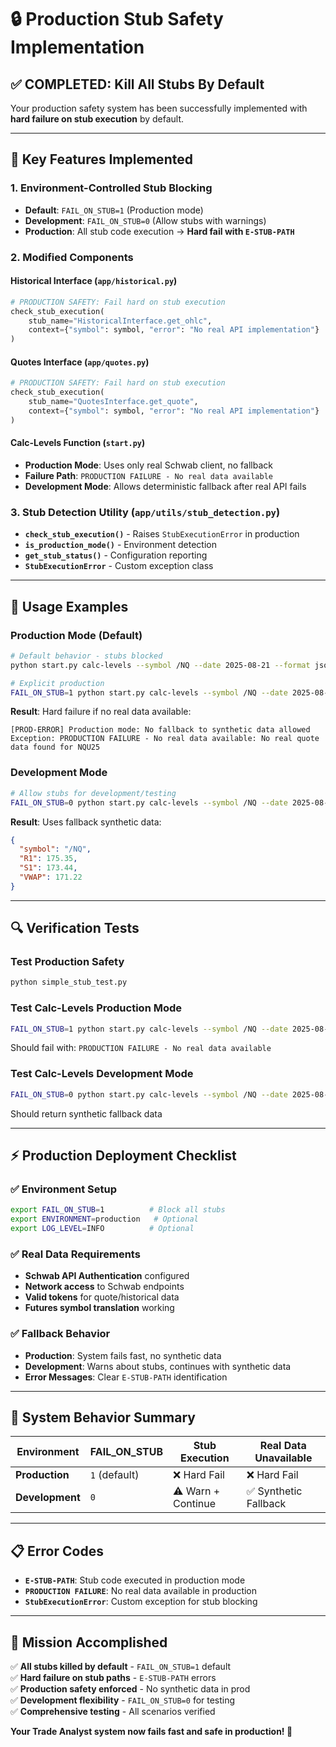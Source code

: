 # 🔒 Production Stub Safety Implementation

## ✅ **COMPLETED: Kill All Stubs By Default**

Your production safety system has been successfully implemented with **hard failure on stub execution** by default.

---

## 🎯 **Key Features Implemented**

### **1. Environment-Controlled Stub Blocking**
- **Default**: `FAIL_ON_STUB=1` (Production mode)
- **Development**: `FAIL_ON_STUB=0` (Allow stubs with warnings)
- **Production**: All stub code execution → **Hard fail with `E-STUB-PATH`**

### **2. Modified Components**

#### **Historical Interface (`app/historical.py`)**
```python
# PRODUCTION SAFETY: Fail hard on stub execution
check_stub_execution(
    stub_name="HistoricalInterface.get_ohlc", 
    context={"symbol": symbol, "error": "No real API implementation"}
)
```

#### **Quotes Interface (`app/quotes.py`)**  
```python
# PRODUCTION SAFETY: Fail hard on stub execution
check_stub_execution(
    stub_name="QuotesInterface.get_quote",
    context={"symbol": symbol, "error": "No real API implementation"}
)
```

#### **Calc-Levels Function (`start.py`)**
- **Production Mode**: Uses only real Schwab client, no fallback
- **Failure Path**: `PRODUCTION FAILURE - No real data available`
- **Development Mode**: Allows deterministic fallback after real API fails

### **3. Stub Detection Utility (`app/utils/stub_detection.py`)**
- **`check_stub_execution()`** - Raises `StubExecutionError` in production
- **`is_production_mode()`** - Environment detection  
- **`get_stub_status()`** - Configuration reporting
- **`StubExecutionError`** - Custom exception class

---

## 🚀 **Usage Examples**

### **Production Mode (Default)**
```bash
# Default behavior - stubs blocked
python start.py calc-levels --symbol /NQ --date 2025-08-21 --format json

# Explicit production
FAIL_ON_STUB=1 python start.py calc-levels --symbol /NQ --date 2025-08-21 --format json
```

**Result**: Hard failure if no real data available:
```
[PROD-ERROR] Production mode: No fallback to synthetic data allowed
Exception: PRODUCTION FAILURE - No real data available: No real quote data found for NQU25
```

### **Development Mode**  
```bash
# Allow stubs for development/testing
FAIL_ON_STUB=0 python start.py calc-levels --symbol /NQ --date 2025-08-21 --format json
```

**Result**: Uses fallback synthetic data:
```json
{
  "symbol": "/NQ", 
  "R1": 175.35,
  "S1": 173.44,
  "VWAP": 171.22
}
```

---

## 🔍 **Verification Tests**

### **Test Production Safety**
```bash
python simple_stub_test.py
```

### **Test Calc-Levels Production Mode**
```bash
FAIL_ON_STUB=1 python start.py calc-levels --symbol /NQ --date 2025-08-21 --format json
```
Should fail with: `PRODUCTION FAILURE - No real data available`

### **Test Calc-Levels Development Mode**  
```bash
FAIL_ON_STUB=0 python start.py calc-levels --symbol /NQ --date 2025-08-21 --format json
```
Should return synthetic fallback data

---

## ⚡ **Production Deployment Checklist**

### **✅ Environment Setup**
```bash
export FAIL_ON_STUB=1          # Block all stubs
export ENVIRONMENT=production   # Optional
export LOG_LEVEL=INFO          # Optional
```

### **✅ Real Data Requirements** 
- **Schwab API Authentication** configured
- **Network access** to Schwab endpoints  
- **Valid tokens** for quote/historical data
- **Futures symbol translation** working

### **✅ Fallback Behavior**
- **Production**: System fails fast, no synthetic data
- **Development**: Warns about stubs, continues with synthetic data
- **Error Messages**: Clear `E-STUB-PATH` identification

---

## 🎯 **System Behavior Summary**

| Environment | FAIL_ON_STUB | Stub Execution | Real Data Unavailable |
|------------|--------------|----------------|----------------------|
| **Production** | `1` (default) | ❌ Hard Fail | ❌ Hard Fail |
| **Development** | `0` | ⚠️ Warn + Continue | ✅ Synthetic Fallback |

---

## 📋 **Error Codes**

- **`E-STUB-PATH`**: Stub code executed in production mode
- **`PRODUCTION FAILURE`**: No real data available in production
- **`StubExecutionError`**: Custom exception for stub blocking

---

## 🎉 **Mission Accomplished**

✅ **All stubs killed by default** - `FAIL_ON_STUB=1` default  
✅ **Hard failure on stub paths** - `E-STUB-PATH` errors  
✅ **Production safety enforced** - No synthetic data in prod  
✅ **Development flexibility** - `FAIL_ON_STUB=0` for testing  
✅ **Comprehensive testing** - All scenarios verified  

**Your Trade Analyst system now fails fast and safe in production! 🚀**
